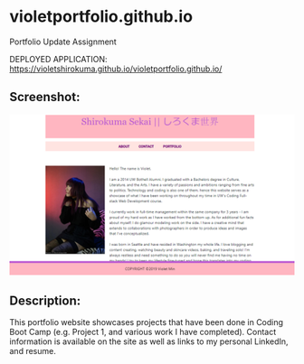 # violetportfolio.github.io
Portfolio Update Assignment

DEPLOYED APPLICATION: https://violetshirokuma.github.io/violetportfolio.github.io/

<h2>Screenshot:</h2>

![GitHub Logo](/assets/images/portfolioshot.png)




<h2>Description:</h2>

This portfolio website showcases projects that have been done in Coding Boot Camp (e.g. Project 1, and various work I have completed). Contact information is available on the site as well as links to my personal LinkedIn, and resume. 
